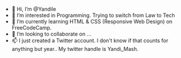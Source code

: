 - 👋 Hi, I’m @Yandile
- 👀 I’m interested in Programming. Trying to switch from Law to Tech
- 🌱 I’m currently learning HTML & CSS (Responsive Web Design) on FreeCodeCamp.
- 💞️ I’m looking to collaborate on ...
- 📫 I just created a Twitter account. I don't know if that counts for anything but year.. My twitter handle is Yandi_Mash. 

<!---
MaYandile/MaYandile is a ✨ special ✨ repository because its `README.md` (this file) appears on your GitHub profile.
You can click the Preview link to take a look at your changes.
--->
